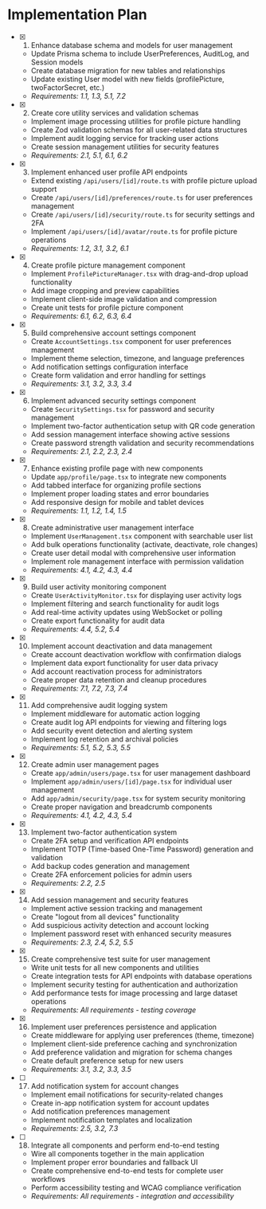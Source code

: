 # Implementation Plan

- [x] 1. Enhance database schema and models for user management
  - Update Prisma schema to include UserPreferences, AuditLog, and Session models
  - Create database migration for new tables and relationships
  - Update existing User model with new fields (profilePicture, twoFactorSecret, etc.)
  - _Requirements: 1.1, 1.3, 5.1, 7.2_

- [x] 2. Create core utility services and validation schemas
  - Implement image processing utilities for profile picture handling
  - Create Zod validation schemas for all user-related data structures
  - Implement audit logging service for tracking user actions
  - Create session management utilities for security features
  - _Requirements: 2.1, 5.1, 6.1, 6.2_

- [x] 3. Implement enhanced user profile API endpoints
  - Extend existing `/api/users/[id]/route.ts` with profile picture upload support
  - Create `/api/users/[id]/preferences/route.ts` for user preferences management
  - Create `/api/users/[id]/security/route.ts` for security settings and 2FA
  - Implement `/api/users/[id]/avatar/route.ts` for profile picture operations
  - _Requirements: 1.2, 3.1, 3.2, 6.1_

- [x] 4. Create profile picture management component
  - Implement `ProfilePictureManager.tsx` with drag-and-drop upload functionality
  - Add image cropping and preview capabilities
  - Implement client-side image validation and compression
  - Create unit tests for profile picture component
  - _Requirements: 6.1, 6.2, 6.3, 6.4_

- [x] 5. Build comprehensive account settings component
  - Create `AccountSettings.tsx` component for user preferences management
  - Implement theme selection, timezone, and language preferences
  - Add notification settings configuration interface
  - Create form validation and error handling for settings
  - _Requirements: 3.1, 3.2, 3.3, 3.4_

- [x] 6. Implement advanced security settings component
  - Create `SecuritySettings.tsx` for password and security management
  - Implement two-factor authentication setup with QR code generation
  - Add session management interface showing active sessions
  - Create password strength validation and security recommendations
  - _Requirements: 2.1, 2.2, 2.3, 2.4_

- [x] 7. Enhance existing profile page with new components
  - Update `app/profile/page.tsx` to integrate new components
  - Add tabbed interface for organizing profile sections
  - Implement proper loading states and error boundaries
  - Add responsive design for mobile and tablet devices
  - _Requirements: 1.1, 1.2, 1.4, 1.5_

- [x] 8. Create administrative user management interface
  - Implement `UserManagement.tsx` component with searchable user list
  - Add bulk operations functionality (activate, deactivate, role changes)
  - Create user detail modal with comprehensive user information
  - Implement role management interface with permission validation
  - _Requirements: 4.1, 4.2, 4.3, 4.4_

- [x] 9. Build user activity monitoring component
  - Create `UserActivityMonitor.tsx` for displaying user activity logs
  - Implement filtering and search functionality for audit logs
  - Add real-time activity updates using WebSocket or polling
  - Create export functionality for audit data
  - _Requirements: 4.4, 5.2, 5.4_

- [x] 10. Implement account deactivation and data management
  - Create account deactivation workflow with confirmation dialogs
  - Implement data export functionality for user data privacy
  - Add account reactivation process for administrators
  - Create proper data retention and cleanup procedures
  - _Requirements: 7.1, 7.2, 7.3, 7.4_

- [x] 11. Add comprehensive audit logging system
  - Implement middleware for automatic action logging
  - Create audit log API endpoints for viewing and filtering logs
  - Add security event detection and alerting system
  - Implement log retention and archival policies
  - _Requirements: 5.1, 5.2, 5.3, 5.5_

- [x] 12. Create admin user management pages
  - Create `app/admin/users/page.tsx` for user management dashboard
  - Implement `app/admin/users/[id]/page.tsx` for individual user management
  - Add `app/admin/security/page.tsx` for system security monitoring
  - Create proper navigation and breadcrumb components
  - _Requirements: 4.1, 4.2, 4.3, 5.4_

- [x] 13. Implement two-factor authentication system
  - Create 2FA setup and verification API endpoints
  - Implement TOTP (Time-based One-Time Password) generation and validation
  - Add backup codes generation and management
  - Create 2FA enforcement policies for admin users
  - _Requirements: 2.2, 2.5_

- [x] 14. Add session management and security features
  - Implement active session tracking and management
  - Create "logout from all devices" functionality
  - Add suspicious activity detection and account locking
  - Implement password reset with enhanced security measures
  - _Requirements: 2.3, 2.4, 5.2, 5.5_

- [x] 15. Create comprehensive test suite for user management
  - Write unit tests for all new components and utilities
  - Create integration tests for API endpoints with database operations
  - Implement security testing for authentication and authorization
  - Add performance tests for image processing and large dataset operations
  - _Requirements: All requirements - testing coverage_

- [x] 16. Implement user preferences persistence and application
  - Create middleware for applying user preferences (theme, timezone)
  - Implement client-side preference caching and synchronization
  - Add preference validation and migration for schema changes
  - Create default preference setup for new users
  - _Requirements: 3.1, 3.2, 3.3, 3.5_

- [ ] 17. Add notification system for account changes
  - Implement email notifications for security-related changes
  - Create in-app notification system for account updates
  - Add notification preferences management
  - Implement notification templates and localization
  - _Requirements: 2.5, 3.2, 7.3_

- [ ] 18. Integrate all components and perform end-to-end testing
  - Wire all components together in the main application
  - Implement proper error boundaries and fallback UI
  - Create comprehensive end-to-end tests for complete user workflows
  - Perform accessibility testing and WCAG compliance verification
  - _Requirements: All requirements - integration and accessibility_